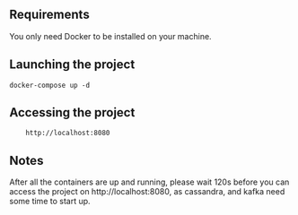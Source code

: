 ## Requirements

You only need Docker to be installed on your machine.

## Launching the project

    docker-compose up -d

## Accessing the project
    
        http://localhost:8080

## Notes

After all the containers are up and running, please wait 120s before you can access the project on http://localhost:8080, as cassandra, and kafka need some time to start up.